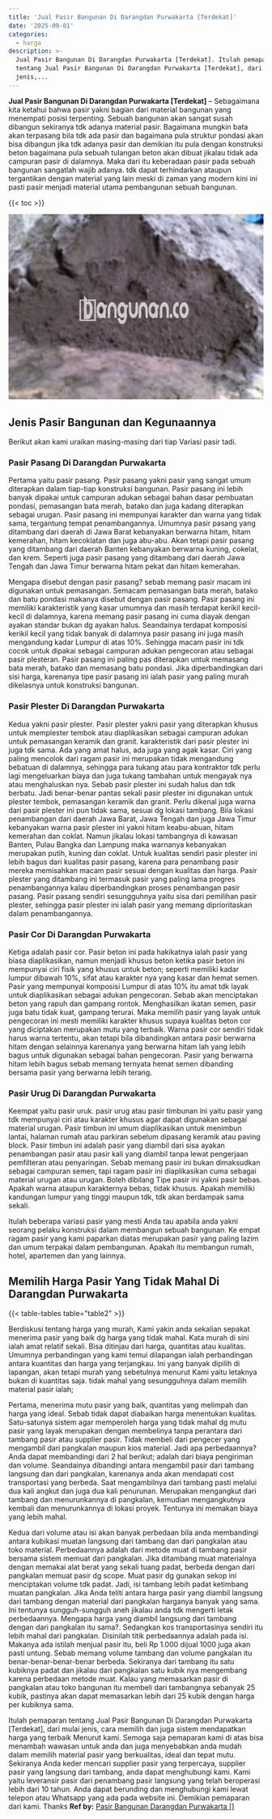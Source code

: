 ```yaml
---
title: 'Jual Pasir Bangunan Di Darangdan Purwakarta [Terdekat]'
date: '2025-09-01'
categories:
  - harga
description: >-
  Jual Pasir Bangunan Di Darangdan Purwakarta [Terdekat]. Itulah pemaparan
  tentang Jual Pasir Bangunan Di Darangdan Purwakarta [Terdekat], dari mulai
  jenis,...
---
```


**Jual Pasir Bangunan Di Darangdan Purwakarta \[Terdekat\]** – Sebagaimana kita ketahui bahwa pasir yakni bagian dari material bangunan yang menempati posisi terpenting. Sebuah bangunan akan sangat susah dibangun sekiranya tdk adanya material pasir. Bagaimana mungkin bata akan terpasang bila tdk ada pasir dan bagaimana pula struktur pondasi akan bisa dibangun jika tdk adanya pasir dan demikian itu pula dengan konstruksi beton bagaimana pula sebuah tulangan beton akan dibuat jikalau tidak ada campuran pasir di dalamnya. Maka dari itu keberadaan pasir pada sebuah bangunan sangatlah wajib adanya. tdk dapat terhindarkan ataupun tergantikan dengan material yang lain meski di zaman yang modern kini ini pasti pasir menjadi material utama pembangunan sebuah bangunan.

{{< toc >}}

![Jual Pasir Bangunan Di Darangdan Purwakarta [Terdekat]](/images/jual-pasir-bangunan-69.png)

## Jenis Pasir Bangunan dan Kegunaannya

Berikut akan kami uraikan masing-masing dari tiap Variasi pasir tadi.

### Pasir Pasang Di Darangdan Purwakarta

Pertama yaitu pasir pasang. Pasir pasang yakni pasir yang sangat umum diterapkan dalam tiap-tiap konstruksi bangunan. Pasir pasang ini lebih banyak dipakai untuk campuran adukan sebagai bahan dasar pembuatan pondasi, pemasangan bata merah, batako dan juga kadang diterapkan sebagai urugan. Pasir pasang ini mempunyai karakter dan warna yang tidak sama, tergantung tempat penambangannya. Umumnya pasir pasang yang ditambang dari daerah di Jawa Barat kebanyakan berwarna hitam, hitam kemerahan, hitam kecoklatan dan juga abu-abu. Akan tetapi pasir pasang yang ditambang dari daerah Banten kebanyakan berwarna kuning, cokelat, dan krem. Seperti juga pasir pasang yang ditambang dari daerah Jawa Tengah dan Jawa Timur berwarna hitam pekat dan hitam kemerahan.

Mengapa disebut dengan pasir pasang? sebab memang pasir macam ini digunakan untuk pemasangan. Semacam pemasangan bata merah, batako dan batu pondasi makanya disebut dengan pasir pasang. Pasir pasang ini memiliki karakteristik yang kasar umumnya dan masih terdapat kerikil kecil-kecil di dalamnya, karena memang pasir pasang ini cuma diayak dengan ayakan standar bukan dg ayakan halus. Seandainya terdapat komposisi kerikil kecil yang tidak banyak di dalamnya pasir pasang ini juga masih mengandung kadar Lumpur di atas 10%. Sehingga macam pasir ini tdk cocok untuk dipakai sebagai campuran adukan pengecoran atau sebagai pasir plesteran. Pasir pasang ini paling pas diterapkan untuk memasang bata merah, batako dan memasang batu pondasi. Jika diperbandingkan dari sisi harga, karenanya tipe pasir pasang ini ialah pasir yang paling murah dikelasnya untuk konstruksi bangunan.

### Pasir Plester Di Darangdan Purwakarta

Kedua yakni pasir plester. Pasir plester yakni pasir yang diterapkan khusus untuk memplester tembok atau diaplikasikan sebagai campuran adukan untuk pemasangan keramik dan granit. karakteristik dari pasir plester ini juga tdk sama. Ada yang amat halus, ada juga yang agak kasar. Ciri yang paling mencolok dari ragam pasir ini merupakan tidak mengandung bebatuan di dalamnya, sehingga para tukang atau para kontraktor tdk perlu lagi mengeluarkan biaya dan juga tukang tambahan untuk mengayak nya atau menghaluskan nya. Sebab pasir plester ini sudah halus dan tdk berbatu. Jadi benar-benar pantas sekali pasir plester ini digunakan untuk plester tembok, pemasangan keramik dan granit. Perlu dikenal juga warna dari pasir plester ini pun tidak sama, sesuai dg lokasi tambang. Bila lokasi penambangan dari daerah Jawa Barat, Jawa Tengah dan juga Jawa Timur kebanyakan warna pasir plester ini yakni hitam keabu-abuan, hitam kemerahan dan coklat. Namun jikalau lokasi tambangnya di kawasan Banten, Pulau Bangka dan Lampung maka warnanya kebanyakan merupakan putih, kuning dan coklat. Untuk kualitas sendiri pasir plester ini lebih bagus dari kualitas pasir pasang, karena para penambang pasir mereka memisahkan macam pasir sesuai dengan kualitas dan harga. Pasir plester yang ditambang ini termasuk pasir yang paling lama progres penambangannya kalau diperbandingkan proses penambangan pasir pasang. Pasir pasang sendiri sesungguhnya yaitu sisa dari pemilihan pasir plester, sehingga pasir plester ini ialah pasir yang memang diprioritaskan dalam penambangannya.

### Pasir Cor Di Darangdan Purwakarta

Ketiga adalah pasir cor. Pasir beton ini pada hakikatnya ialah pasir yang biasa diaplikasikan, namun menjadi khusus beton ketika pasir beton ini mempunyai ciri fisik yang khusus untuk beton; seperti memiliki kadar lumpur dibawah 10%, sifat atau karakter nya yang kasar dan hemat semen. Pasir yang mempunyai komposisi Lumpur di atas 10% itu amat tdk layak untuk diaplikasikan sebagai adukan pengecoran. Sebab akan menciptakan beton yang rapuh dan gampang rontok. Menghasilkan ikatan semen, pasir juga batu tidak kuat, gampang terurai. Maka memilih pasir yang layak untuk pengecoran ini mesti memiliki karakter khusus supaya kualitas beton cor yang diciptakan merupakan mutu yang terbaik. Warna pasir cor sendiri tidak harus warna tertentu, akan tetapi bila dibandingkan antara pasir berwarna hitam dengan selainnya karenanya yang berwarna hitam lah yang lebih bagus untuk digunakan sebagai bahan pengecoran. Pasir yang berwarna hitam lebih bagus sebab memang ternyata hemat semen dibanding bersama pasir yang berwarna lebih terang.

### Pasir Urug Di Darangdan Purwakarta

Keempat yaitu pasir uruk. pasir urug atau pasir timbunan ini yaitu pasir yang tdk mempunyai ciri atau karakter khusus agar dapat digunakan sebagai material urugan. Pasir timbun ini umum diaplikasikan untuk menimbun lantai, halaman rumah atau parkiran sebelum dipasang keramik atau paving block. Pasir timbun ini adalah pasir yang diambil dari sisa ayakan penambangan pasir atau pasir kali yang diambil tanpa lewat pengerjaan pemfilteran atau penyaringan. Sebab memang pasir ini bukan dimaksudkan sebagai campuran semen, tapi ragam pasir ini diaplikasikan cuma sebagai material urugan atau urugan. Boleh dibilang Tipe pasir ini yakni pasir bebas. Apakah warna ataupun karakternya bebas, tidak khusus. Apakah memiliki kandungan lumpur yang tinggi maupun tdk, tdk akan berdampak sama sekali.

Itulah beberapa variasi pasir yang mesti Anda tau apabila anda yakni seorang pelaku konstruksi dalam membangun sebuah bangunan. Ke empat ragam pasir yang kami paparkan diatas merupakan pasir yang paling lazim dan umum terpakai dalam pembangunan. Apakah itu membangun rumah, hotel, apartemen dan yang lainnya.

## Memilih Harga Pasir Yang Tidak Mahal Di Darangdan Purwakarta

{{< table-tables table="table2" >}}

Berdiskusi tentang harga yang murah, Kami yakin anda sekalian sepakat menerima pasir yang baik dg harga yang tidak mahal. Kata murah di sini ialah amat relatif sekali. Bisa ditinjau dari harga, quantitas atau kualitas. Umumnya perbandingan yang kami temui dilapangan ialah perbandingan antara kuantitas dan harga yang terjangkau. Ini yang banyak dipilih di lapangan, akan tetapi murah yang sebetulnya menurut Kami yaitu letaknya bukan di kuantitas saja. tidak mahal yang sesungguhnya dalam memilih material pasir ialah;

Pertama, menerima mutu pasir yang baik, quantitas yang melimpah dan harga yang ideal. Sebab tidak dapat diabaikan harga menentukan kualitas. Satu-satunya sistem agar memperoleh harga yang tidak mahal dg mutu pasir yang layak merupakan dengan membelinya tanpa perantara dari tambang pasir atau supplier pasir. Tidak membeli dari pengecer yang mengambil dari pangkalan maupun kios material. Jadi apa perbedaannya? Anda dapat membandingi dari 2 hal berikut; adalah dari biaya pengiriman dan volume. Seandainya dibandingi antara mengambil pasir dari tambang langsung dan dari pangkalan, karenanya anda akan mendapati cost transportasi yang berbeda. Saat mengambilnya dari tambang pasti melalui dua kali angkut dan juga dua kali penurunan. Merupakan mengangkut dari tambang dan menurunkannya di pangkalan, kemudian mengangkutnya kembali dan menurunkannya di lokasi proyek. Tentunya ini memakan biaya yang lebih mahal.

Kedua dari volume atau isi akan banyak perbedaan bila anda membandingi antara kubikasi muatan langsung dari tambang dan dari pangkalan atau toko material. Perbedaannya adalah dari metode muat di tambang pasir bersama sistem memuat dari pangkalan. Jika ditambang muat materialnya dengan memakai alat berat yang sekali tuang padat, berbeda dengan dari pangkalan memuat pasir dg scope. Muat pasir dg gunakan sekop ini menciptakan volume tdk padat. Jadi, isi tambang lebih padat ketimbang muatan pangkalan. Jika Anda teliti antara harga pasir yang diambil langsung dari tambang dengan material dari pangkalan harganya banyak yang sama. Ini tentunya sungguh-sungguh aneh jikalau anda tdk mengerti letak perbedaannya. Mengapa harga yang diambil langsung dari tambang dengan dari pangkalan itu sama?. Sedangkan kos transportasinya sendiri itu lebih mahal dari pangkalan. Disinilah titik perbedaannya adalah pada isi. Makanya ada istilah menjual pasir itu, beli Rp 1.000 dijual 1000 juga akan pasti untung. Sebab memang volume tambang dan volume pangkalan itu benar-benar-benar-benar berbeda. Sekiranya dari tambang itu satu kubiknya padat dan jikalau dari pangkalan satu kubik nya mengembang karena perbedaan metode muat. Kalau yang memasarkan pasir di pangkalan atau toko bangunan itu membeli dari tambangnya sebanyak 25 kubik, pastinya akan dapat memasarkan lebih dari 25 kubik dengan harga per kubiknya sama.

Itulah pemaparan tentang Jual Pasir Bangunan Di Darangdan Purwakarta \[Terdekat\], dari mulai jenis, cara memilih dan juga sistem mendapatkan harga yang terbaik Menurut kami. Semoga saja pemaparan kami di atas bisa menambah wawasan untuk anda dan juga menyebabkan anda mudah dalam memilih material pasir yang berkualitas, ideal dan tepat mutu. Sekiranya Anda keder mencari supplier pasir yang terpercaya, supplier pasir yang langsung dari tambang, anda dapat menghubungi kami. Kami yaitu leveransir pasir dari penambang pasir langsung yang telah beroperasi lebih dari 10 tahun. Anda dapat berunding dan menghubungi kami lewat telepon atau Whatsapp yang ada pada website ini. Demikian pemaparan dari kami. Thanks
**Ref by:** [Pasir Bangunan Darangdan Purwakarta []](https://id.wikipedia.org/wiki/Pasir)
